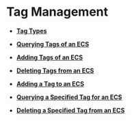 # Tag Management<a name="EN-US_TOPIC_0108433460"></a>

-   **[Tag Types](tag-types(openstack).md)**  

-   **[Querying Tags of an ECS](querying-tags-of-an-ecs(openstack).md)**  

-   **[Adding Tags of an ECS](adding-tags-of-an-ecs.md)**  

-   **[Deleting Tags from an ECS](deleting-tags-from-an-ecs.md)**  

-   **[Adding a Tag to an ECS](adding-a-tag-to-an-ecs.md)**  

-   **[Querying a Specified Tag for an ECS](querying-a-specified-tag-for-an-ecs.md)**  

-   **[Deleting a Specified Tag from an ECS](deleting-a-specified-tag-from-an-ecs.md)**  


